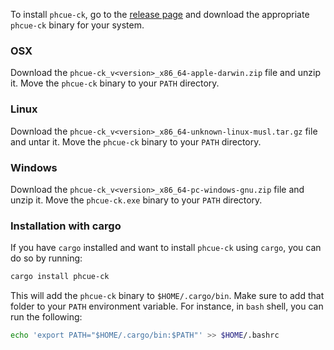 
To install `phcue-ck`, go to the [release page](https://github.com/lgi-onehealth/phcue-ck/releases) and download the appropriate `phcue-ck` binary for your system.

### OSX

Download the `phcue-ck_v<version>_x86_64-apple-darwin.zip` file and unzip it. Move the `phcue-ck` binary to your `PATH` directory.

### Linux

Download the `phcue-ck_v<version>_x86_64-unknown-linux-musl.tar.gz` file and untar it. Move the `phcue-ck` binary to your `PATH` directory.

### Windows

Download the `phcue-ck_v<version>_x86_64-pc-windows-gnu.zip` file and unzip it. Move the `phcue-ck.exe` binary to your `PATH` directory.

### Installation with cargo

If you have `cargo` installed and want to install `phcue-ck` using `cargo`, you can do so by running:

```bash
cargo install phcue-ck
```

This will add the `phcue-ck` binary to `$HOME/.cargo/bin`. Make sure to add that folder to your `PATH` environment variable. For instance, in `bash` shell, you can run the following:

```bash
echo 'export PATH="$HOME/.cargo/bin:$PATH"' >> $HOME/.bashrc
```
